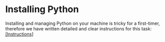 # Installing Python

Installing and managing Python on your machine is tricky for a first-timer, therefore we have written detailed and clear instructions for this task: <a href="" target=_blank>[Instructions]</a>